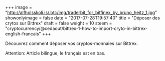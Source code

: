 +++
image = "http://alfholsskoli.is/.btc/img/traderbit_for_bitfinex_by_bruno_heitz_1.jpg"
showonlyimage = false
date = "2017-07-28T19:57:40"
title = "Déposer des crytos sur Bittrex"
draft = false
weight = 10
steem = "cryptocurrency/@cedaout/bittrex-1-how-to-import-cryto-in-bittrex-english-francais"
+++

Découvrez comment déposer vos cryptos-monnaies sur Bittrex.

Attention: Article bilingue, le français est en bas.

<!--more-->

